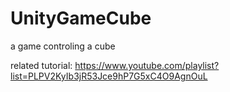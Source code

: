 # UnityGameCube

a game controling a cube

related tutorial: https://www.youtube.com/playlist?list=PLPV2KyIb3jR53Jce9hP7G5xC4O9AgnOuL

